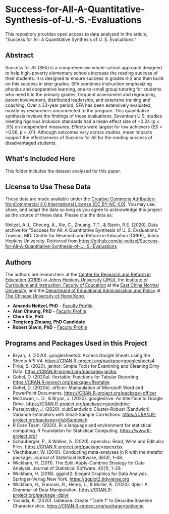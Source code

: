 # Success-for-All-A-Quantitative-Synthesis-of-U.-S.-Evaluations
This repository provides open access to data analyzed in the article, "Success for All: A Quantitative Synthesis of U. S. Evaluations."

## Abstract
Success for All (SFA) is a comprehensive whole-school approach designed to help high-poverty elementary schools increase the reading success of their students. It is designed to ensure success in grades K-2 and then build on this success in later grades. SFA combines instruction emphasizing phonics and cooperative learning, one-to-small group tutoring for students who need it in the primary grades, frequent assessment and regrouping, parent involvement, distributed leadership, and extensive training and coaching. Over a 33-year period, SFA has been extensively evaluated, mostly by researchers unconnected to the program. This quantitative synthesis reviews the findings of these evaluations. Seventeen U.S. studies meeting rigorous inclusion standards had a mean effect size of +0.24 (p < .05) on independent measures. Effects were largest for low achievers (ES = +0.56, p < .01). Although outcomes vary across studies, mean impacts support the effectiveness of Success for All for the reading success of disadvantaged students.

## What's Included Here
This folder includes the dataset analyzed for this paper.

## License to Use These Data
These data are made available under the [Creative Commons Attribution-NonCommercial 4.0 International License (CC BY-NC 4.0)](https://creativecommons.org/licenses/by-nc/4.0/). You may use, share, and adapt the data so long as you agree to acknowledge this project as the source of these data. Please cite the data as:

Neitzel, A.J., Cheung, A., Xie, C., Zhuang, T.T., & Slavin, R.E. (2020). Data archive for "Success for All: A Quantitative Synthesis of U. S. Evaluations." Towson, MD: Center for Research and Reform in Education (CRRE), Johns Hopkins University. Retrieved from https://github.com/aj-neitzel/Success-for-All-A-Quantitative-Synthesis-of-U.-S.-Evaluations

## Authors
The authors are researchers at the [Center for Research and Reform in Education (CRRE)](https://education.jhu.edu/crre/) at [Johns Hopkins University (JHU)](https://www.jhu.edu/), the [Institute of Curriculum and Instruction, Faculty of Education](http://www.kcs.ecnu.edu.cn/EN/Default.aspx) at the [East China Normal University](http://english.ecnu.edu.cn/), and the [Department of Educational Administration and Policy](https://www.fed.cuhk.edu.hk/eap/) at [The Chinese University of Hong Kong](https://www.cuhk.edu.hk/).

* **Amanda Neitzel, PhD** - [Faculty Profile](https://education.jhu.edu/directory/amanda-inns-phd/)
* **Alan Cheung, PhD** - [Faculty Profile](https://education.jhu.edu/directory/alan-cheung-phd/)
* **Chen Xie, PhD**
* **Tengteng Zhuang, PhD Candidate**
* **Robert Slavin, PhD** - [Faculty Profile](https://education.jhu.edu/directory/robert-e-slavin-phd/)

## Programs and Packages Used in this Project
* Bryan, J. (2020). googlesheets4: Access Google Sheets using the Sheets API V4. https://CRAN.R-project.org/package=googlesheets4
* Firke, S. (2020). janitor: Simple Tools for Examining and Cleaning Dirty Data. https://CRAN.R-project.org/package=janitor
* Gohel, D. (2020a). flextable: Functions for Tabular Reporting. https://CRAN.R-project.org/package=flextable
* Gohel, D. (2020b). officer: Manipulation of Microsoft Word and PowerPoint Documents. https://CRAN.R-project.org/package=officer
* McGowan, L. D., & Bryan, J. (2020). googledrive: An Interface to Google Drive. https://CRAN.R-project.org/package=googledrive
* Pustejovsky, J. (2020). clubSandwich: Cluster-Robust (Sandwich) Variance Estimators with Small-Sample Corrections. https://CRAN.R-project.org/package=clubSandwich
* R Core Team. (2020). R: a language and environment for statistical computing. R Foundation for Statistical Computing. https://www.R-project.org/
* Schauberger, P., & Walker, A. (2020). openxlsx: Read, Write and Edit xlsx Files. https://CRAN.R-project.org/package=openxlsx
* Viechtbauer, W. (2010). Conducting meta-analyses in R with the metafor package. Journal of Statistical Software, 36(3), 1–48.
* Wickham, H. (2011). The Split-Apply-Combine Strategy for Data Analysis. Journal of Statistical Software, 40(1), 1–29.
* Wickham, H. (2016). ggplot2: Elegant Graphics for Data Analysis. Springer-Verlag New York. https://ggplot2.tidyverse.org
* Wickham, H., Francois, R., Henry, L., & Moller, K. (2020). dplyr: A Grammar of Data Manipulation. https://CRAN.R-project.org/package=dplyr
* Yoshida, K. (2020). tableone: Create “Table 1” to Describe Baseline Characteristics. https://CRAN.R-project.org/package=tableone

